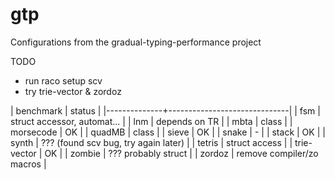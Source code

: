 gtp
===

Configurations from the gradual-typing-performance project

TODO
- run raco setup scv
- try trie-vector & zordoz

| benchmark    | status                       |
|--------------+------------------------------|
| fsm          | struct accessor, automat...  |
| lnm          | depends on TR                |
| mbta         | class                        |
| morsecode    | OK                           |
| quadMB       | class                        |
| sieve        | OK                           |
| snake        | -                            |
| stack        | OK                           |
| synth        | ??? (found scv bug, try again later) |
| tetris       | struct access                |
| trie-vector  | OK                           |
| zombie       | ??? probably struct          |
| zordoz       | remove compiler/zo macros    |
